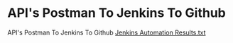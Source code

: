 # API's Postman To Jenkins To Github
API's Postman To Jenkins To Github
[Jenkins Automation Results.txt](https://github.com/rajivgiri513/API-s-Postman-To-Jenkins-To-Github/files/7917751/Jenkins.Automation.Results.txt)
